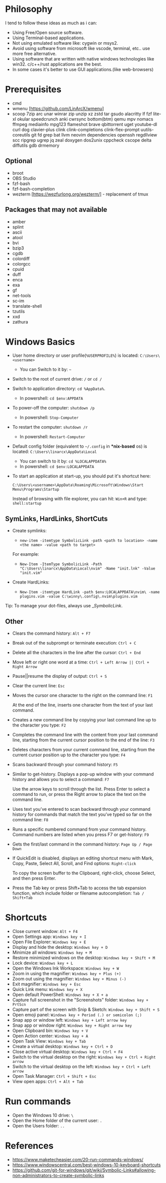 # Philosophy
I tend to follow these ideas as much as i can:
- Using Free/Open source software.
- Using Terminal-based applications.
- Not using emulated software like: cygwin or msys2.
- Avoid using software from microsoft like vscode, terminal, etc.. use more free alternative.
- Using software that are written with native windows technologies like win32. c/c++/rust applications are the best.
- In some cases it's better to use GUI applications.(like web-browsers)

# Prerequisites
- cmd
- wmenu [https://github.com/LinArcX/wmenu]
- scoop
  7zip arc unar winrar zip unzip xz zstd tar
  gsudo alacritty lf fzf lite-xl okular speedcrunch anki cwrsync bottom(btm) qemu
  mpv nomacs ffmpeg mediainfo mpg123 flameshot
  brave qbittorrent uget youtube-dl curl dog
  clavier-plus clink clink-completions clink-flex-prompt uutils-coreutils
  git fd grep bat llvm neovim dependencies openssh regdllview scc ripgrep ugrep jq zeal doxygen dos2unix cppcheck cscope delta diffutils gdb drmemory

## Optional
- broot
- OBS Studio
- fzf-bash
- fzf-bash-completion
- wezterm [https://wezfurlong.org/wezterm/] - replacement of tmux

## Packages that may not available
- amber
- splint
- ascii
- atool
- bvi
- bzip3
- cgdb
- colordiff
- colorgcc
- cpuid
- duff
- enca
- exa
- gf
- net-tools
- sc-im
- translate-shell
- tzutils
- xxd
- zathura

# Windows Basics
- User home directory or user profile(`%USERPROFILE%`) is located: `C:\Users\<username>`
  - You can Switch to it by: `~`
- Switch to the root of current drive: `/` or `cd /`
- Switch to application directory: `cd %AppData%`.
  - In powershell: `cd $env:APPDATA`
- To power-off the computer: `shutdown /p` 
  - In powershell: `Stop-Computer`
- To restart the computer: `shutdown /r`
  - In powershell: `Restart-Computer`
- Default config folder (equivalent to `~/.config` in __*nix-based__ os) is located: `C:\Users\linarcx\AppData\Local`
  - You can switch to it by: `cd %LOCALAPPDATA%`
  - In powershell: `cd $env:LOCALAPPDATA`
- To start an application at start-up, you should put it's shortcut here:

   `C:\Users\<username>\AppData\Roaming\Microsoft\Windows\Start Menu\Programs\Startup`

    Instead of browsing with file explorer, you can hit: `Win+R` and type: `shell:startup`

## SymLinks, HardLinks, ShortCuts
- Create symlinks:
  - `new-item -itemtype SymbolicLink -path <path to location> -name <the name> -value <path to target>`

  For example:
  - `New-Item -ItemType SymbolicLink -Path "C:\Users\linarcx\AppData\Local\nvim" -Name "init.lnk" -Value "init.vim"`

- Create HardLinks:
  - `New-Item -itemtype HardLink -path $env:LOCALAPPDATA\nvim\ -name plugins.vim -value C:\winny\.config\.nvim\plugins.vim`

Tip: To manage your dot-files, always use __SymbolicLink_.

## Other
- Clears the command history:
  `Alt + F7`
- Break out of the subprompt or terminate execution:
  `Ctrl + C`
- Delete all the characters in the line after the cursor:
  `Ctrl + End`
- Move left or right one word at a time:
  `Ctrl + Left Arrow || Ctrl + Right Arrow`
- Pause||resume the display of output:
  `Ctrl + S`
- Clear the current line:
  `Esc`
- Moves the cursor one character to the right on the command line:
  `F1`

    At the end of the line, inserts one character from the text of your last command.
- Creates a new command line by copying your last command line up to the character you type:
  `F2`
- Completes the command line with the content from your last command line, starting from the current cursor position to the end of the line:
  `F3`
- Deletes characters from your current command line, starting from the current cursor position up to the character you type:
  `F4`
- Scans backward through your command history:
  `F5`
- Similar to get-history. Displays a pop-up window with your command history and allows you to select a command:
  `F7`

    Use the arrow keys to scroll through the list. Press Enter to select a command to run, or press the Right arrow to place the text on the command line.
- Uses text you’ve entered to scan backward through your command history for commands that match the text you’ve typed so far on the command line:
  `F8`
- Runs a specific numbered command from your command history. Command numbers are listed when you press F7 or get-history:
  `F9`
- Gets the first/last command in the command history:
  `Page Up / Page Down`
- If QuickEdit is disabled, displays an editing shortcut menu with Mark, Copy, Paste, Select All, Scroll, and Find options:
  `Right-click`

    To copy the screen buffer to the Clipboard, right-click, choose Select, and then press Enter.
- Press the Tab key or press Shift+Tab to access the tab expansion function, which include folder or filename autocompletion:
  `Tab / Shift+Tab`

# Shortcuts
- Close current window:
  `Alt + F4`
- Open Settings app:
  `Windows key + I`
- Open File Explorer:
  `Windows key + E`
- Display and hide the desktop:
  `Windows key + D`
- Minimize all windows:
  `Windows key + M`
- Restore minimized windows on the desktop:
  `Windows key + Shift + M`
- Lock device:
  `Windows key + L`
- Open the Windows Ink Workspace:
  `Windows key + W`
- Zoom in using the magnifier:
  `Windows key + Plus (+)`
- Zoom out using the magnifier:
  `Windows key + Minus (-)`
- Exit magnifier:
  `Windows key + Esc`
- Quick Link menu:
  `Windows key + X`
- Open default PowerShell:
  `Windows key + X + a`
- Capture full screenshot in the "Screenshots" folder:
  `Windows key + PrtScn`
- Capture part of the screen with Snip & Sketch:
  `Windows key + Shift + S`
- Open emoji panel:
  `Windows key + Period (.) or semicolon (;)`
- Snap app or window left:
  `Windows key + Left arrow key`
- Snap app or window right:
  `Windows key + Right arrow key`
- Open Clipboard bin:
  `Windows key + V`
- Open Action center:
  `Windows key + A`
- Open Task View:
  `Windows key + Tab`
- Create a virtual desktop:
  `Windows key + Ctrl + D`
- Close active virtual desktop:
  `Windows key + Ctrl + F4`
- Switch to the virtual desktop on the right:
  `Windows key + Ctrl + Right arrow`
- Switch to the virtual desktop on the left:
  `Windows key + Ctrl + Left arrow`
- Open Task Manager:
  `Ctrl + Shift + Esc`
- View open apps:
  `Ctrl + Alt + Tab`

# Run commands
- Open the Windows 10 drive:
  `\`
- Open the Home folder of the current user:
  `.`
- Open the Users folder:
  `..`

# References
- https://www.maketecheasier.com/20-run-commands-windows/
- https://www.windowscentral.com/best-windows-10-keyboard-shortcuts
- https://github.com/git-for-windows/git/wiki/Symbolic-Links#allowing-non-administrators-to-create-symbolic-links
